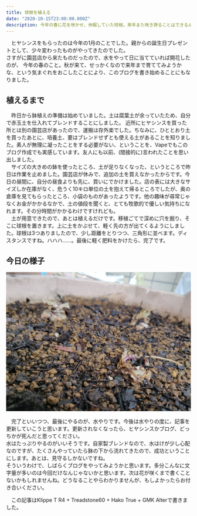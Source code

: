 ```yaml
---
title: 球根を植える
date: "2020-10-15T23:00:00.000Z"
description: 今年の春に花を咲かせ、休眠していた球根。来年また咲き誇ることはできるんでしょうか。それとも。
---
```


　ヒヤシンスをもらったのは今年の1月のことでした。親からの誕生日プレゼントとして、少々変わったものがやってきたのでした。  
さすがに園芸店から来たものだったので、水をやって日に当てていれば開花したのが、
今年の春のこと。秋が来て、せっかくなので来年まで育ててみようかな、という気まぐれをおこしたことにより、このブログを書き始めることにもなりました。

## 植えるまで

　昨日から鉢植えの準備は始めていました。土は腐葉土が余っていたため、自分で赤玉土を仕入れてブレンドすることにしました。
近所にヒヤシンスを買った所とは別の園芸店があったので、運搬は存外楽でした。ちなみに、ひととおり土を買ったあとに、培養土、要はブレンドせずとも使える土があることを知りました。素人が無理に凝ったことをする必要がない、ということを、Vapeでもこのブログ作成でも実感しています。友人にも以前、(間接的に)言われたことを思い出しました。  
　サイズの大きめの鉢を使ったところ、土が足りなくなった、というところで昨日は作業を止めました。園芸店が休みで、追加の土を買えなかったからです。今日の昼間に、自分の昼食よりも先に、買いにでかけました。店の表には大きなサイズしか在庫がなく、危うく10キロ単位の土を抱えて帰るところでしたが、奥の倉庫を見てもらったところ、小袋のものがあったようです。他の趣味が尋常じゃなくお金がかかるなかで、土の値段を聞くと、とても牧歌的で優しい気持ちになれます。その分時間がかかるわけですけれども。  
　土が用意できたので、あとは植えるだけです。移植ごてで深めに穴を掘り、そこに球根を置きます。上に土をかぶせて、軽く先の方が出てくるようにしました。球根は3つありましたので、少し距離をとりつつ、三角形に並べます。ディスタンスですね。ハハハ……。最後に軽く肥料をかけたら、完了です。

## 今日の様子

![鉢植えの様子](.\2020-10-15photo.jpg)

　完了といいつつ、最後にやるのが、水やりです。今後は水やりの度に、記事を更新していこうと思います。更新されなくなったら、ヒヤシンスかブログ、どっちかが死んだと思ってください。  
水はたっぷりやるのがいいそうです。自家製ブレンドなので、水はけが少し心配なのですが、たくさんやっていたら鉢の下から流れてきたので、成功ということにします。あとは、見守るしかないですね。  
そういうわけで、しばらくブログをやってみようかと思います。多分こんなに文字量が多いのは今回だけなんじゃないかと思います。次は花が咲くまで書くことないかもしれませんね。どうなることやらわかりませんが、もしよかったらお付き合いください。

　この記事はKlippe T R4 + Treadstone60 + Hako True + GMK Alterで書きました。
